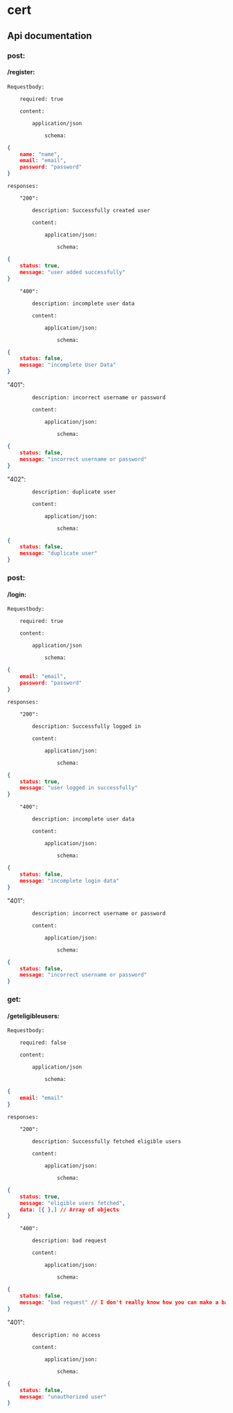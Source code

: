 # cert
## Api documentation

### post:

   #### /register:

    Requestbody:
    
        required: true
    
        content:
    
            application/json
    
                schema:
```JSON
{
    name: "name",
    email: "email",
    password: "password"
}
```
    responses:

        "200":
    
            description: Successfully created user
    
            content:
    
                application/json:
    
                    schema:
```JSON                    
{
    status: true,
    message: "user added successfully"
}
```
        "400":
    
            description: incomplete user data
    
            content:
    
                application/json:
    
                    schema:
```JSON                    
{
    status: false,
    message: "incomplete User Data"
}
```          
"401":
    
            description: incorrect username or password
    
            content:
    
                application/json:
    
                    schema:
```JSON                    
{
    status: false,
    message: "incorrect username or password"
}
```
"402":
    
            description: duplicate user
    
            content:
    
                application/json:
    
                    schema:
```JSON                    
{
    status: false,
    message: "duplicate user"
}
```

### post:

   #### /login:

    Requestbody:
    
        required: true
    
        content:
    
            application/json
    
                schema:
```JSON
{
    email: "email",
    password: "password"
}
```
    responses:

        "200":
    
            description: Successfully logged in
    
            content:
    
                application/json:
    
                    schema:
```JSON                    
{
    status: true,
    message: "user logged in successfully"
}
```
        "400":
    
            description: incomplete user data
    
            content:
    
                application/json:
    
                    schema:
```JSON                    
{
    status: false,
    message: "incomplete login data"
}
```          
"401":
    
            description: incorrect username or password
    
            content:
    
                application/json:
    
                    schema:
```JSON                    
{
    status: false,
    message: "incorrect username or password"
}
```

### get:

   #### /geteligibleusers:

    Requestbody:
    
        required: false
    
        content:
    
            application/json
    
                schema:
```JSON
{
    email: "email"
}
```
    responses:

        "200":
    
            description: Successfully fetched eligible users
    
            content:
    
                application/json:
    
                    schema:
```JSON                    
{
    status: true,
    message: "eligible users fetched",
    data: [{ },] // Array of objects
}
```
        "400":
    
            description: bad request
    
            content:
    
                application/json:
    
                    schema:
```JSON                    
{
    status: false,
    message: "bad request" // I don't really know how you can make a bad get request
}
```          
"401":
    
            description: no access
    
            content:
    
                application/json:
    
                    schema:
```JSON                    
{
    status: false,
    message: "unauthorized user"
}
```